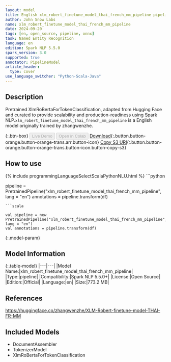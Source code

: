 ```yaml
---
layout: model
title: English xlm_robert_finetune_model_thai_french_mm_pipeline pipeline XlmRoBertaForTokenClassification from zhangwenzhe
author: John Snow Labs
name: xlm_robert_finetune_model_thai_french_mm_pipeline
date: 2024-09-20
tags: [en, open_source, pipeline, onnx]
task: Named Entity Recognition
language: en
edition: Spark NLP 5.5.0
spark_version: 3.0
supported: true
annotator: PipelineModel
article_header:
  type: cover
use_language_switcher: "Python-Scala-Java"
---
```


## Description

Pretrained XlmRoBertaForTokenClassification, adapted from Hugging Face and curated to provide scalability and production-readiness using Spark NLP.`xlm_robert_finetune_model_thai_french_mm_pipeline` is a English model originally trained by zhangwenzhe.

{:.btn-box}
<button class="button button-orange" disabled>Live Demo</button>
<button class="button button-orange" disabled>Open in Colab</button>
[Download](https://s3.amazonaws.com/auxdata.johnsnowlabs.com/public/models/xlm_robert_finetune_model_thai_french_mm_pipeline_en_5.5.0_3.0_1726844575810.zip){:.button.button-orange.button-orange-trans.arr.button-icon}
[Copy S3 URI](s3://auxdata.johnsnowlabs.com/public/models/xlm_robert_finetune_model_thai_french_mm_pipeline_en_5.5.0_3.0_1726844575810.zip){:.button.button-orange.button-orange-trans.button-icon.button-copy-s3}

## How to use



<div class="tabs-box" markdown="1">
{% include programmingLanguageSelectScalaPythonNLU.html %}
```python

pipeline = PretrainedPipeline("xlm_robert_finetune_model_thai_french_mm_pipeline", lang = "en")
annotations =  pipeline.transform(df)   

```
```scala

val pipeline = new PretrainedPipeline("xlm_robert_finetune_model_thai_french_mm_pipeline", lang = "en")
val annotations = pipeline.transform(df)

```
</div>

{:.model-param}
## Model Information

{:.table-model}
|---|---|
|Model Name:|xlm_robert_finetune_model_thai_french_mm_pipeline|
|Type:|pipeline|
|Compatibility:|Spark NLP 5.5.0+|
|License:|Open Source|
|Edition:|Official|
|Language:|en|
|Size:|773.2 MB|

## References

https://huggingface.co/zhangwenzhe/XLM-Robert-finetune-model-THAI-FR-MM

## Included Models

- DocumentAssembler
- TokenizerModel
- XlmRoBertaForTokenClassification